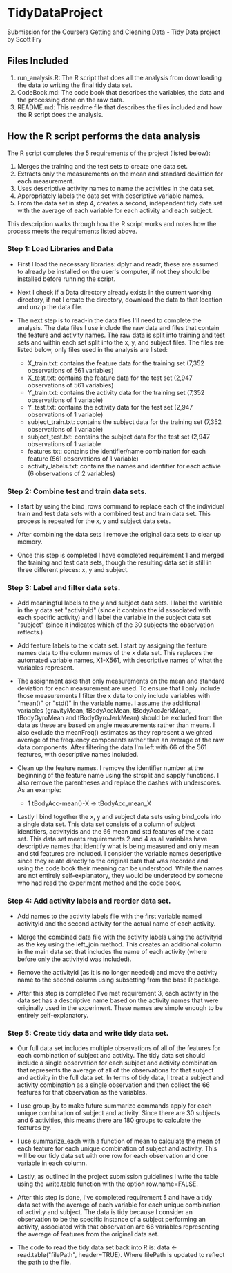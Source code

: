 # TidyDataProject

  Submission for the Coursera Getting and Cleaning Data - Tidy Data project by Scott Fry

## Files Included

  1. run_analysis.R: The R script that does all the analysis from downloading the data to writing the final tidy data set.
  2. CodeBook.md: The code book that describes the variables, the data and the processing done on the raw data.
  3. README.md: This readme file that describes the files included and how the R script does the analysis.

## How the R script performs the data analysis

  The R script completes the 5 requirements of the project (listed below):
  
  1. Merges the training and the test sets to create one data set.
  2. Extracts only the measurements on the mean and standard deviation for each measurement.
  3. Uses descriptive activity names to name the activities in the data set.
  4. Appropriately labels the data set with descriptive variable names.
  5. From the data set in step 4, creates a second, independent tidy data set with the average of each variable for each activity and each subject.
 
This description walks through how the R script works and notes how the process meets the requirements listed above.

### Step 1: Load Libraries and Data

  * First I load the necessary libraries: dplyr and readr, these are assumed to already be installed on the user's computer, if not they should be installed before running the script.

  * Next I check if a Data directory already exists in the current working directory, if not I create the directory, download the data to that location and unzip the data file.

  * The next step is to read-in the data files I'll need to complete the analysis.  The data files I use include the raw data and files that contain the feature and activity names.  The raw data is split into training and test sets and within each set split into the x, y, and subject files.  The files are listed below, only files used in the analysis are listed:

    - X_train.txt: contains the feature data for the training set (7,352 observations of 561 variables)
    - X_test.txt: contains the feature data for the test set (2,947 observations of 561 variables)
    - Y_train.txt: contains the activity data for the training set (7,352 observations of 1 variable)
    - Y_test.txt: contains the activity data for the test set (2,947 observations of 1 variable)
    - subject_train.txt: contains the subject data for the training set (7,352 observations of 1 variable)
    - subject_test.txt: contains the subject data for the test set (2,947 observations of 1 variable
    - features.txt: contains the identifier/name combination for each feature (561 observations of 1 variable)
    - activity_labels.txt: contains the names and identifier for each activie (6 observations of 2 variables)
  
### Step 2: Combine test and train data sets.

  * I start by using the bind_rows command to replace each of the individual train and test data sets with a combined test and train data set.  This process is repeated for the x, y and subject data sets.
  
  * After combining the data sets I remove the original data sets to clear up memory.
  
  * Once this step is completed I have completed requirement 1 and merged the training and test data sets, though the resulting data set is still in three different pieces: x, y and subject.
  
### Step 3: Label and filter data sets.

  * Add meaningful labels to the y and subject data sets.  I label the variable in the y data set "activityid" (since it contains the id associated with each specific activity) and I label the variable in the subject data set "subject" (since it indicates which of the 30 subjects the observation reflects.)
  
  * Add feature labels to the x data set.  I start by assigning the feature names data to the column names of the x data set.  This replaces the automated variable names, X1-X561, with descriptive names of what the variables represent. 
  
  * The assignment asks that only measurements on the mean and standard deviation for each measurement are used.  To ensure that I only include those measurements I filter the x data to only include variables with "mean()" or "std()" in the variable name.  I assume the additional variables (gravityMean, tBodyAccMean, tBodyAccJerkMean, tBodyGyroMean and tBodyGyroJerkMean) should be excluded from the data as these are based on angle measurements rather than means.  I also exclude the meanFreq() estimates as they represent a weighted average of the frequency components rather than an average of the raw data components.  After filtering the data I'm left with 66 of the 561 features, with descriptive names included.

  * Clean up the feature names.  I remove the identifier number at the beginning of the feature name using the strsplit and sapply functions.  I also remove the parentheses and replace the dashes with underscores.  As an example:
    
     - 1 tBodyAcc-mean()-X -> tBodyAcc_mean_X
     
  * Lastly I bind together the x, y and subject data sets using bind_cols into a single data set.  This data set consists of a column of subject identifiers, activityids and the 66 mean and std features of the x data set.  This data set meets requirements 2 and 4 as all variables have descriptive names that identify what is being measured and only mean and std features are included.  I consider the variable names descriptive since they relate directly to the original data that was recorded and using the code book their meaning can be understood.  While the names are not entirely self-explanatory, they would be understood by someone who had read the experiment method and the code book.
  
### Step 4: Add activity labels and reorder data set.

  * Add names to the activity labels file with the first variable named activityid and the second activity for the actual name of each activity.
  
  * Merge the combined data file with the activity labels using the activityid as the key using the left_join method.  This creates an additional column in the main data set that includes the name of each activity (where before only the activityid was included).
  
  * Remove the activityid (as it is no longer needed) and move the activity name to the second column using subsetting from the base R package.
  
  * After this step is completed I've met requirement 3, each activity in the data set has a descriptive name based on the activity names that were originally used in the experiment.  These names are simple enough to be entirely self-explanatory.
  
### Step 5: Create tidy data and write tidy data set.

  * Our full data set includes multiple observations of all of the features for each combination of subject and activity.  The tidy data set should include a single observation for each subject and activity combination that represents the average of all of the observations for that subject and activity in the full data set.  In terms of tidy data, I treat a subject and activity combination as a single observation and then collect the 66 features for that observation as the variables.
  
  * I use group_by to make future summarize commands apply for each unique combination of subject and activity.  Since there are 30 subjects and 6 activities, this means there are 180 groups to calculate the features by.
  
  * I use summarize_each with a function of mean to calculate the mean of each feature for each unique combination of subject and activity.  This will be our tidy data set with one row for each observation and one variable in each column.
  
  * Lastly, as outlined in the project submission guidelines I write the table using the write.table function with the option row.name=FALSE.
  
  * After this step is done, I've completed requirement 5 and have a tidy data set with the average of each variable for each unique combination of activity and subject.  The data is tidy because I consider an observation to be the specific instance of a subject performing an activity, associated with that observation are 66 variables representing the average of features from the original data set.
  
  * The code to read the tidy data set back into R is: data <- read.table("filePath", header=TRUE).  Where filePath is updated to reflect the path to the file. 
